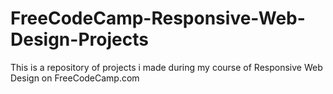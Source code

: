 # FreeCodeCamp-Responsive-Web-Design-Projects
This is a repository of projects i made during my course of Responsive Web Design on FreeCodeCamp.com
